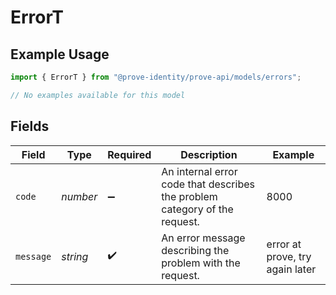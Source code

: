 # ErrorT

## Example Usage

```typescript
import { ErrorT } from "@prove-identity/prove-api/models/errors";

// No examples available for this model
```

## Fields

| Field                                                                      | Type                                                                       | Required                                                                   | Description                                                                | Example                                                                    |
| -------------------------------------------------------------------------- | -------------------------------------------------------------------------- | -------------------------------------------------------------------------- | -------------------------------------------------------------------------- | -------------------------------------------------------------------------- |
| `code`                                                                     | *number*                                                                   | :heavy_minus_sign:                                                         | An internal error code that describes the problem category of the request. | 8000                                                                       |
| `message`                                                                  | *string*                                                                   | :heavy_check_mark:                                                         | An error message describing the problem with the request.                  | error at prove, try again later                                            |